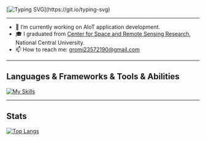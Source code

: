 [![Typing SVG](https://readme-typing-svg.herokuapp.com?font=Fira+Code&weight=500&size=30&pause=500&color=6BD100&vCenter=true&width=435&lines=Hallo%2C+there!+%F0%9F%91%8B;This+is+Gromi+Chen...;Nice+to+meet+you.)](https://git.io/typing-svg)
****

- 🔭 I’m currently working on AIoT application development.
- 🎓 I graduated from [Center for Space and Remote Sensing Research](https://www1.csrsr.ncu.edu.tw/homepage.php), National Central University.
- 📫 How to reach me: gromi23572190@gmail.com

****
## Languages & Frameworks & Tools & Abilities
[![My Skills](https://skillicons.dev/icons?i=py,tensorflow,pytorch,matlab,js,html,css,jquery,nodejs,php,postgres,mysql,cs,unity,visualstudio,vscode,git,github,discord,figma&perline=4)](https://skillicons.dev)
***
## Stats

<!-- [![Top Langs](https://github-readme-stats.vercel.app/api/top-langs/?username=Gromi-CYY&show_icons=true&theme=react&border_color=61dafb&hide_border=true)](https://github.com/anuraghazra/github-readme-stats) -->

[![Top Langs](https://github-readme-streak-stats.herokuapp.com/?user=Gromi-CYY&theme=merko&border=61dafb&hide_border=true)](https://github.com/denvercoder1/github-readme-streak-stats)

<!-- [![Top Langs](https://activity-graph.herokuapp.com/graph?username=Gromi-CYY&theme=merko&bg_color=#0a0f0b&hide_border=true)]() -->

<!-- [![Top Langs](https://github-readme-stats.vercel.app/api/top-langs/?username=Gromi-CYY&hide=c%23,powershell,Mathematica,Ruby,Objective-C,Objective-C%2b%2b,Cuda&title_color=61dafb&text_color=ffffff&icon_color=61dafb&bg_color=20232a&langs_count=8&layout=compact&border_color=61dafb&hide_border=true)](https://github.com/denvercoder1/github-readme-streak-stats) -->





